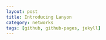 ```yaml
---
layout: post
title: Introducing Lanyon
category: networks
tags: [github, github-pages, jekyll]
---
```


<div id='convas'></div>
<script type="text/javascript" src="http://mbostock.github.com/d3/d3.js?1.25.0"></script>
<script type="text/javascript">
var width = 960,
    height = 500,
    angle = 2 * Math.PI,
    T=0.0,
    speed = 0.1,
    S=0.0,
    I=0.0001;

var data = d3.range(100).map(function(i) {
  return {xloc: i/10-5, yloc: Math.max(0.0001,I), xvel: 0, yvel: 0};
});

var color = d3.scale.linear()
    .domain([-0.0005, 0, 0.0005])
    .range(["#a50026", "#ffffbf", "#006837"]);
    /*.range(["red", "yellow", "green"]);*/
    /*.range(["#a50026", "#ffffbf", "#006837"])*/

var x = d3.scale.linear()
    .domain([-5, 5])
    .range([0, width]);

var y = d3.scale.linear()
    .domain([-5, 5])
    .range([0, height]);

var time0 = Date.now(),
    time1;

var fps = d3.select("#fps span");

var canvas = d3.select("convas").append("canvas")
    .attr("width", width)
    .attr("height", height);

var context = canvas.node().getContext("2d");

context.strokeStyle = "#aaa";
context.strokeWidth = 1.5;

d3.timer(function() {
  context.clearRect(0, 0, width, height); /* clear the canvas (1-Math.pow(2.7,-Math.pow((d.xloc-T),2)/10))*d.yloc*/
 context.fillStyle = "steelblue";
    
  data.forEach(function(d) {
    /*d.xloc += d.xvel;*/
    S =  d3.sum(data, function(d) { return d.yloc; });
    M =  d3.max(data, function(d) { return d.yloc; });
    T += 0.01 * (Math.random() - 0.5)  - 0.000001 * (T+2);
    d.yvel=1*(1-S+I*100/0.05)*(Math.pow(2.7,-Math.pow((d.xloc-T),2)/4))-0.05;
    d.yloc += d.yvel*d.yloc+I;
    context.beginPath();
    context.rect(x(d.xloc), height-10, 10, -y(d.yloc-5)*8/M);
    context.fillStyle = color(d.yvel*d.yloc+I); 
    context.fill();
    context.stroke();
  });
    context.beginPath();
    context.rect(x(T), height-10, 10, 20);
    context.fillStyle = "red";
    context.fill();
    context.stroke(); 
  time1 = Date.now();
  fps.text(T);
  time0 = time1;
});
</script>
